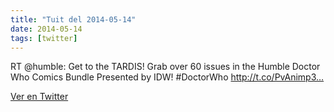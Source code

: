 ```yaml
---
title: "Tuit del 2014-05-14"
date: 2014-05-14
tags: [twitter]
---
```


RT @humble: Get to the TARDIS! Grab over 60 issues in the Humble Doctor Who Comics Bundle Presented by IDW! #DoctorWho http://t.co/PvAnimp3…



[Ver en Twitter](https://twitter.com/i/web/status/466726693588434944)
